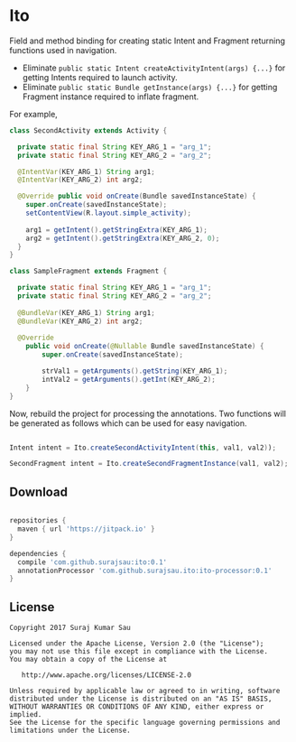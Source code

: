 Ito
============

Field and method binding for creating static Intent and Fragment returning functions used in navigation.

 * Eliminate `public static Intent createActivityIntent(args) {...}` for getting Intents required to launch activity.
 * Eliminate `public static Bundle getInstance(args) {...}` for getting Fragment instance required to inflate fragment.

For example,
```java
class SecondActivity extends Activity {

  private static final String KEY_ARG_1 = "arg_1";
  private static final String KEY_ARG_2 = "arg_2";

  @IntentVar(KEY_ARG_1) String arg1;
  @IntentVar(KEY_ARG_2) int arg2;

  @Override public void onCreate(Bundle savedInstanceState) {
    super.onCreate(savedInstanceState);
    setContentView(R.layout.simple_activity);
    
    arg1 = getIntent().getStringExtra(KEY_ARG_1);
    arg2 = getIntent().getStringExtra(KEY_ARG_2, 0);
  }
}
```

```java
class SampleFragment extends Fragment {

  private static final String KEY_ARG_1 = "arg_1";
  private static final String KEY_ARG_2 = "arg_2";
  
  @BundleVar(KEY_ARG_1) String arg1;
  @BundleVar(KEY_ARG_2) int arg2;
  
  @Override
    public void onCreate(@Nullable Bundle savedInstanceState) {
        super.onCreate(savedInstanceState);

        strVal1 = getArguments().getString(KEY_ARG_1);
        intVal2 = getArguments().getInt(KEY_ARG_2);
    }
}
```
Now, rebuild the project for processing the annotations. Two functions will be generated as follows which can be used for easy navigation.

```java

Intent intent = Ito.createSecondActivityIntent(this, val1, val2));

SecondFragment intent = Ito.createSecondFragmentInstance(val1, val2);

```


Download
--------

```groovy

repositories {
  maven { url 'https://jitpack.io' }
}

dependencies {
  compile 'com.github.surajsau:ito:0.1'
  annotationProcessor 'com.github.surajsau.ito:ito-processor:0.1'
}
```

License
-------

    Copyright 2017 Suraj Kumar Sau

    Licensed under the Apache License, Version 2.0 (the "License");
    you may not use this file except in compliance with the License.
    You may obtain a copy of the License at

       http://www.apache.org/licenses/LICENSE-2.0

    Unless required by applicable law or agreed to in writing, software
    distributed under the License is distributed on an "AS IS" BASIS,
    WITHOUT WARRANTIES OR CONDITIONS OF ANY KIND, either express or implied.
    See the License for the specific language governing permissions and
    limitations under the License.



 [1]: http://square.github.com/dagger/
 [2]: https://search.maven.org/remote_content?g=com.jakewharton&a=butterknife&v=LATEST
 [3]: http://jakewharton.github.com/butterknife/
 [snap]: https://oss.sonatype.org/content/repositories/snapshots/
